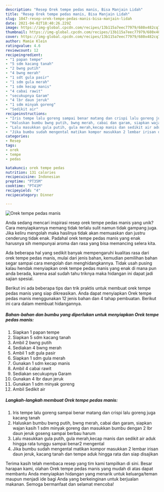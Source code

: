 ```yaml
---
description: "Resep Orek tempe pedas manis, Bisa Manjain Lidah"
title: "Resep Orek tempe pedas manis, Bisa Manjain Lidah"
slug: 1047-resep-orek-tempe-pedas-manis-bisa-manjain-lidah
date: 2021-04-02T18:40:26.229Z
image: https://img-global.cpcdn.com/recipes/13b115a7eec77979/680x482cq70/orek-tempe-pedas-manis-foto-resep-utama.jpg
thumbnail: https://img-global.cpcdn.com/recipes/13b115a7eec77979/680x482cq70/orek-tempe-pedas-manis-foto-resep-utama.jpg
cover: https://img-global.cpcdn.com/recipes/13b115a7eec77979/680x482cq70/orek-tempe-pedas-manis-foto-resep-utama.jpg
author: Mamie Klein
ratingvalue: 4.6
reviewcount: 12
recipeingredient:
- "1 papan tempe"
- "5 sdm kacang tanah"
- "2 bwng putih"
- "4 bwng merah"
- "1 sdt gula pasir"
- "1 sdm gula merah"
- "1 sdm kecap manis"
- "4 cabai rawit"
- "secukupnya Garam"
- "4 lbr daun jeruk"
- "1 sdm minyak goreng"
- "Sedikit air"
recipeinstructions:
- "Iris tempe lalu goreng sampai benar matang dan crispi lalu goreng juga kacang tanah"
- "Haluskan bumbu bwng putih, bwng merah, cabai dan garam, siapkan wajan kasih 1 sdm minyak goreng dan masukkan bumbu dengan 2 lbr daun jeruk goseng sampai berbau harum"
- "Lalu masukkan gula putih, gula merah,kecap manis dan sedikit air aduk hingga rata tunggu sampai benar2 mengental"
- "Jika bumbu sudah mengental matikan kompor masukkan 2 lembar irisan daun jeruk, kacang tanah dan tempe aduk hingga rata dan siap disajikan"
categories:
- Resep
tags:
- orek
- tempe
- pedas

katakunci: orek tempe pedas 
nutrition: 131 calories
recipecuisine: Indonesian
preptime: "PT35M"
cooktime: "PT41M"
recipeyield: "4"
recipecategory: Dinner

---
```



![Orek tempe pedas manis](https://img-global.cpcdn.com/recipes/13b115a7eec77979/680x482cq70/orek-tempe-pedas-manis-foto-resep-utama.jpg)

Anda sedang mencari inspirasi resep orek tempe pedas manis yang unik? Cara menyiapkannya memang tidak terlalu sulit namun tidak gampang juga. Jika keliru mengolah maka hasilnya tidak akan memuaskan dan justru cenderung tidak enak. Padahal orek tempe pedas manis yang enak harusnya sih mempunyai aroma dan rasa yang bisa memancing selera kita.



Ada beberapa hal yang sedikit banyak mempengaruhi kualitas rasa dari orek tempe pedas manis, mulai dari jenis bahan, kemudian pemilihan bahan segar sampai cara mengolah dan menghidangkannya. Tidak usah pusing kalau hendak menyiapkan orek tempe pedas manis yang enak di mana pun anda berada, karena asal sudah tahu triknya maka hidangan ini dapat jadi sajian spesial.


Berikut ini ada beberapa tips dan trik praktis untuk membuat orek tempe pedas manis yang siap dikreasikan. Anda dapat menyiapkan Orek tempe pedas manis menggunakan 12 jenis bahan dan 4 tahap pembuatan. Berikut ini cara dalam membuat hidangannya.

<!--inarticleads1-->

##### Bahan-bahan dan bumbu yang diperlukan untuk menyiapkan Orek tempe pedas manis:

1. Siapkan 1 papan tempe
1. Siapkan 5 sdm kacang tanah
1. Ambil 2 bwng putih
1. Sediakan 4 bwng merah
1. Ambil 1 sdt gula pasir
1. Siapkan 1 sdm gula merah
1. Gunakan 1 sdm kecap manis
1. Ambil 4 cabai rawit
1. Sediakan secukupnya Garam
1. Gunakan 4 lbr daun jeruk
1. Gunakan 1 sdm minyak goreng
1. Ambil Sedikit air




<!--inarticleads2-->

##### Langkah-langkah membuat Orek tempe pedas manis:

1. Iris tempe lalu goreng sampai benar matang dan crispi lalu goreng juga kacang tanah
1. Haluskan bumbu bwng putih, bwng merah, cabai dan garam, siapkan wajan kasih 1 sdm minyak goreng dan masukkan bumbu dengan 2 lbr daun jeruk goseng sampai berbau harum
1. Lalu masukkan gula putih, gula merah,kecap manis dan sedikit air aduk hingga rata tunggu sampai benar2 mengental
1. Jika bumbu sudah mengental matikan kompor masukkan 2 lembar irisan daun jeruk, kacang tanah dan tempe aduk hingga rata dan siap disajikan




Terima kasih telah membaca resep yang tim kami tampilkan di sini. Besar harapan kami, olahan Orek tempe pedas manis yang mudah di atas dapat membantu Anda menyiapkan hidangan yang menarik untuk keluarga/teman maupun menjadi ide bagi Anda yang berkeinginan untuk berjualan makanan. Semoga bermanfaat dan selamat mencoba!
